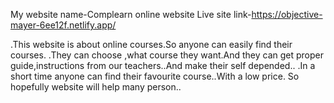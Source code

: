 

My website name-Complearn online website
Live site link-https://objective-mayer-6ee12f.netlify.app/

.This website is about online courses.So anyone can easily find their courses.
.They can choose ,what course they want.And they can get proper guide,instructions from our teachers..And make their self depended..
.In a short time anyone can find their favourite course..With a low price.
So hopefully website will help many person..

